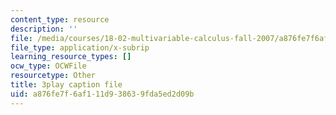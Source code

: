 ```yaml
---
content_type: resource
description: ''
file: /media/courses/18-02-multivariable-calculus-fall-2007/a876fe7f6af111d938639fda5ed2d09b_o7UCBjGsRTE.srt
file_type: application/x-subrip
learning_resource_types: []
ocw_type: OCWFile
resourcetype: Other
title: 3play caption file
uid: a876fe7f-6af1-11d9-3863-9fda5ed2d09b
---
```

